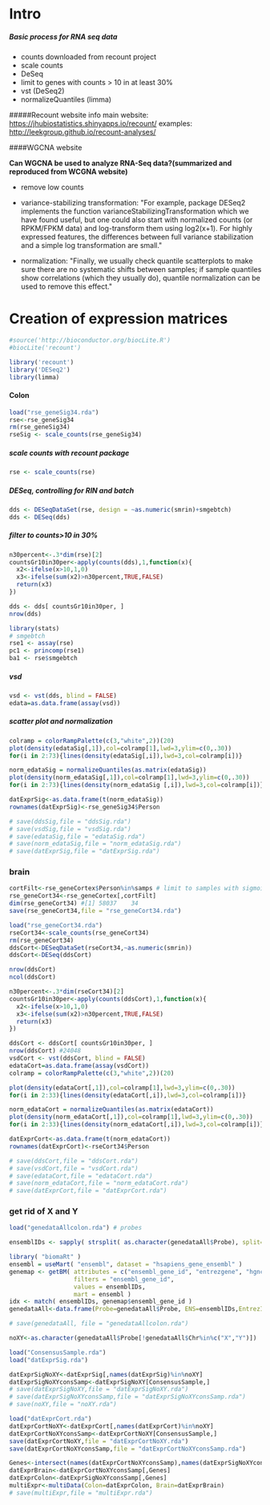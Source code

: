



# Intro

##### Basic process for RNA seq data

- counts downloaded from recount project
- scale counts
- DeSeq
- limit to genes with counts > 10 in at least 30%
- vst (DeSeq2)
- normalizeQuantiles (limma)


#####Recount website info
main website: <https://jhubiostatistics.shinyapps.io/recount/>
examples: <http://leekgroup.github.io/recount-analyses/>

####WGCNA website

**Can WGCNA be used to analyze RNA-Seq data?(summarized and reproduced from WCGNA website)**

 - remove low counts

 - variance-stabilizing transformation: "For example, package DESeq2 implements the function varianceStabilizingTransformation which we have found useful, but one could also start with normalized counts (or RPKM/FPKM data) and log-transform them using log2(x+1). For highly expressed features, the differences between full variance stabilization and a simple log transformation are small." 

 - normalization: "Finally, we usually check quantile scatterplots to make sure there are no systematic shifts between samples; if sample quantiles show correlations (which they usually do), quantile normalization can be used to remove this effect."

   

# Creation of expression matrices

```R
#source('http://bioconductor.org/biocLite.R')
#biocLite('recount')

library('recount')
library('DESeq2')
library(limma)
```

#### Colon

```R
load("rse_geneSig34.rda")
rse<-rse_geneSig34
rm(rse_geneSig34)
rseSig <- scale_counts(rse_geneSig34)
```

##### scale counts with recount package

```R
rse <- scale_counts(rse)
```

##### DESeq, controlling for RIN and batch

```R
dds <- DESeqDataSet(rse, design = ~as.numeric(smrin)+smgebtch)
dds <- DESeq(dds)
```

##### filter to counts>10 in 30%

```R
n30percent<-.3*dim(rse)[2]
countsGr10in30per<-apply(counts(dds),1,function(x){
  x2<-ifelse(x>10,1,0)
  x3<-ifelse(sum(x2)>n30percent,TRUE,FALSE)
  return(x3)
})

dds <- dds[ countsGr10in30per, ]
nrow(dds)

library(stats)
# smgebtch
rse1 <- assay(rse)
pc1 <- princomp(rse1)
ba1 <- rse$smgebtch
```

##### vsd

```R
vsd <- vst(dds, blind = FALSE)
edata=as.data.frame(assay(vsd))
```

##### scatter plot and normalization


```R
colramp = colorRampPalette(c(3,"white",2))(20)
plot(density(edataSig[,1]),col=colramp[1],lwd=3,ylim=c(0,.30))
for(i in 2:73){lines(density(edataSig[,i]),lwd=3,col=colramp[i])}

norm_edataSig = normalizeQuantiles(as.matrix(edataSig))
plot(density(norm_edataSig[,1]),col=colramp[1],lwd=3,ylim=c(0,.30))
for(i in 2:73){lines(density(norm_edataSig [,i]),lwd=3,col=colramp[i])}

datExprSig<-as.data.frame(t(norm_edataSig))
rownames(datExprSig)<-rse_geneSig34$Person

# save(ddsSig,file = "ddsSig.rda")
# save(vsdSig,file = "vsdSig.rda")
# save(edataSig,file = "edataSig.rda")
# save(norm_edataSig,file = "norm_edataSig.rda")
# save(datExprSig,file = "datExprSig.rda")
```

### brain 
```R
cortFilt<-rse_geneCortex$Person%in%samps # limit to samples with sigmoid data
rse_geneCort34<-rse_geneCortex[,cortFilt]
dim(rse_geneCort34) #[1] 58037    34
save(rse_geneCort34,file = "rse_geneCort34.rda")

load("rse_geneCort34.rda")
rseCort34<-scale_counts(rse_geneCort34)
rm(rse_geneCort34)
ddsCort<-DESeqDataSet(rseCort34,~as.numeric(smrin))
ddsCort<-DESeq(ddsCort)

nrow(ddsCort)
ncol(ddsCort)

n30percent<-.3*dim(rseCort34)[2]
countsGr10in30per<-apply(counts(ddsCort),1,function(x){
  x2<-ifelse(x>10,1,0)
  x3<-ifelse(sum(x2)>n30percent,TRUE,FALSE)
  return(x3)
})

ddsCort <- ddsCort[ countsGr10in30per, ]
nrow(ddsCort) #24048
vsdCort <- vst(ddsCort, blind = FALSE)
edataCort=as.data.frame(assay(vsdCort))
colramp = colorRampPalette(c(3,"white",2))(20)

plot(density(edataCort[,1]),col=colramp[1],lwd=3,ylim=c(0,.30))
for(i in 2:33){lines(density(edataCort[,i]),lwd=3,col=colramp[i])}

norm_edataCort = normalizeQuantiles(as.matrix(edataCort))
plot(density(norm_edataCort[,1]),col=colramp[1],lwd=3,ylim=c(0,.30))
for(i in 2:33){lines(density(norm_edataCort[,i]),lwd=3,col=colramp[i])}

datExprCort<-as.data.frame(t(norm_edataCort))
rownames(datExprCort)<-rseCort34$Person

# save(ddsCort,file = "ddsCort.rda")
# save(vsdCort,file = "vsdCort.rda")
# save(edataCort,file = "edataCort.rda")
# save(norm_edataCort,file = "norm_edataCort.rda")
# save(datExprCort,file = "datExprCort.rda")
```

### get rid of X and Y
```R
load("genedataAllcolon.rda") # probes

ensemblIDs <- sapply( strsplit( as.character(genedataAll$Probe), split="\\." ), "[", 1 )

library( "biomaRt" )
ensembl = useMart( "ensembl", dataset = "hsapiens_gene_ensembl" )
genemap <- getBM( attributes = c("ensembl_gene_id", "entrezgene", "hgnc_symbol", "description","chromosome_name"),
                  filters = "ensembl_gene_id",
                  values = ensemblIDs,
                  mart = ensembl )
idx <- match( ensemblIDs, genemap$ensembl_gene_id )
genedataAll<-data.frame(Probe=genedataAll$Probe, ENS=ensemblIDs,EntrezID=genemap$entrezgene[idx],Symbol=genemap$hgnc_symbol[idx], Name=genemap$description[idx],Chr=genemap$chromosome_name[idx])

# save(genedataAll, file = "genedataAllcolon.rda")

noXY<-as.character(genedataAll$Probe[!genedataAll$Chr%in%c("X","Y")])

load("ConsensusSample.rda")
load("datExprSig.rda")

datExprSigNoXY<-datExprSig[,names(datExprSig)%in%noXY]
datExprSigNoXYconsSamp<-datExprSigNoXY[ConsensusSample,]
# save(datExprSigNoXY,file = "datExprSigNoXY.rda")
# save(datExprSigNoXYconsSamp,file = "datExprSigNoXYconsSamp.rda")
# save(noXY,file = "noXY.rda")

load("datExprCort.rda")
datExprCortNoXY<-datExprCort[,names(datExprCort)%in%noXY]
datExprCortNoXYconsSamp<-datExprCortNoXY[ConsensusSample,]
save(datExprCortNoXY,file = "datExprCortNoXY.rda")
save(datExprCortNoXYconsSamp,file = "datExprCortNoXYconsSamp.rda")

Genes<-intersect(names(datExprCortNoXYconsSamp),names(datExprSigNoXYconsSamp))
datExprBrain<-datExprCortNoXYconsSamp[,Genes]
datExprColon<-datExprSigNoXYconsSamp[,Genes]
multiExpr<-multiData(Colon=datExprColon, Brain=datExprBrain)
# save(multiExpr,file = "multiExpr.rda")
```

